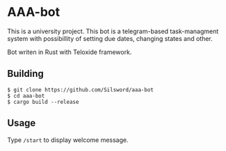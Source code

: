 # AAA-bot
This is a university project. This bot is a telegram-based task-managment system 
with possibillity of setting due dates, changing states and other.

Bot writen in Rust with Teloxide framework.
## Building
```
$ git clone https://github.com/Silsword/aaa-bot
$ cd aaa-bot
$ cargo build --release
```
## Usage
Type `/start` to display welcome message.

